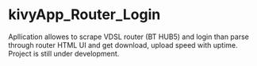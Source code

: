 # kivyApp_Router_Login
Apllication allowes to scrape VDSL router (BT HUB5) and login than parse through router HTML UI and get download, upload speed with  uptime.
Project is still under development.
